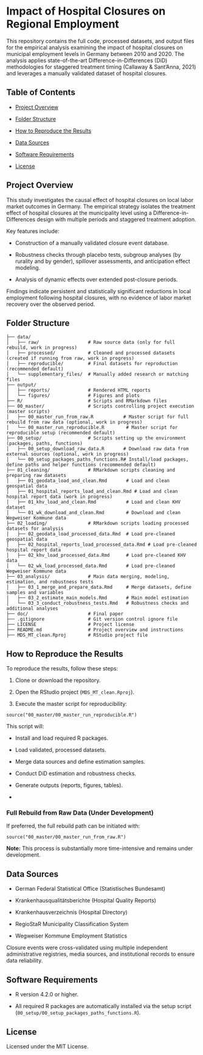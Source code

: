 # Impact of Hospital Closures on Regional Employment

This repository contains the full code, processed datasets, and output files for the empirical analysis examining the impact of hospital closures on municipal employment levels in Germany between 2010 and 2020. The analysis applies state-of-the-art Difference-in-Differences (DiD) methodologies for staggered treatment timing (Callaway & Sant’Anna, 2021) and leverages a manually validated dataset of hospital closures.

## Table of Contents

-    [Project Overview](https://chatgpt.com/c/680baebe-06b0-8011-b832-7f35c8428544#project-overview)

-    [Folder Structure](https://chatgpt.com/c/680baebe-06b0-8011-b832-7f35c8428544#folder-structure)

-    [How to Reproduce the Results](https://chatgpt.com/c/680baebe-06b0-8011-b832-7f35c8428544#how-to-reproduce-the-results)

-    [Data Sources](https://chatgpt.com/c/680baebe-06b0-8011-b832-7f35c8428544#data-sources)

-    [Software Requirements](https://chatgpt.com/c/680baebe-06b0-8011-b832-7f35c8428544#software-requirements)

-    [License](https://chatgpt.com/c/680baebe-06b0-8011-b832-7f35c8428544#license)

## Project Overview

This study investigates the causal effect of hospital closures on local labor market outcomes in Germany. The empirical strategy isolates the treatment effect of hospital closures at the municipality level using a Difference-in-Differences design with multiple periods and staggered treatment adoption.

Key features include:

-    Construction of a manually validated closure event database.

-    Robustness checks through placebo tests, subgroup analyses (by rurality and by gender), spillover assessments, and anticipation effect modeling.

-    Analysis of dynamic effects over extended post-closure periods.

Findings indicate persistent and statistically significant reductions in local employment following hospital closures, with no evidence of labor market recovery over the observed period.

## Folder Structure

```         
├── data/
│   ├── raw/                  # Raw source data (only for full rebuild, work in progress)
│   ├── processed/            # Cleaned and processed datasets (created if running from raw, work in progress)
│   ├── reproducible/         # Final datasets for reproduction (recommended default)
│   └── supplementary_files/  # Manually added research or matching files
├── output/
│   ├── reports/              # Rendered HTML reports
│   └── figures/              # Figures and plots
├── R/                        # Scripts and RMarkdown files
├── 00_master/                # Scripts controlling project execution (master scripts)
│   ├── 00_master_run_from_raw.R           # Master script for full rebuild from raw data (optional, work in progress)
│   └── 00_master_run_reproducible.R        # Master script for reproducible setup (recommended default)
├── 00_setup/                 # Scripts setting up the environment (packages, paths, functions)
│   ├── 00_setup_download_raw_data.R       # Download raw data from external sources (optional, work in progress)
│   └── 00_setup_packages_paths_functions.R# Install/load packages, define paths and helper functions (recommended default)
├── 01_cleaning/              # RMarkdown scripts cleaning and preparing raw datasets
│   ├── 01_geodata_load_and_clean.Rmd       # Load and clean geospatial data
│   ├── 01_hospital_reports_load_and_clean.Rmd # Load and clean hospital report data (work in progress)
│   ├── 01_khv_load_and_clean.Rmd           # Load and clean KHV dataset
│   └── 01_wk_download_and_clean.Rmd        # Download and clean Wegweiser Kommune data
├── 02_loading/               # RMarkdown scripts loading processed datasets for analysis
│   ├── 02_geodata_load_processed_data.Rmd  # Load pre-cleaned geospatial data
│   ├── 02_hospital_reports_load_processed_data.Rmd # Load pre-cleaned hospital report data
│   ├── 02_khv_load_processed_data.Rmd      # Load pre-cleaned KHV data
│   └── 02_wk_load_processed_data.Rmd       # Load pre-cleaned Wegweiser Kommune data
├── 03_analysis/              # Main data merging, modeling, estimation, and robustness tests
│   ├── 03_1_merge_and_prepare_data.Rmd     # Merge datasets, define samples and variables
│   ├── 03_2_estimate_main_models.Rmd       # Main model estimation
│   └── 03_3_conduct_robustness_tests.Rmd   # Robustness checks and additional analyses
├── doc/                      # Final paper
├── .gitignore                # Git version control ignore file
├── LICENSE                   # Project license
├── README.md                 # Project overview and instructions
├── MDS_MT_clean.Rproj        # RStudio project file

```

## How to Reproduce the Results

To reproduce the results, follow these steps:

1.   Clone or download the repository.

2.   Open the RStudio project (`MDS_MT_clean.Rproj`).

3.   Execute the master script for reproducibility:

```         
source("00_master/00_master_run_reproducible.R") 
```

This script will:

-    Install and load required R packages.

-    Load validated, processed datasets.

-    Merge data sources and define estimation samples.

-    Conduct DiD estimation and robustness checks.

-    Generate outputs (reports, figures, tables).

-   

### Full Rebuild from Raw Data (Under Development)

If preferred, the full rebuild path can be initiated with:

```         
source("00_master/00_master_run_from_raw.R") 
```

**Note:** This process is substantially more time-intensive and remains under development.

## Data Sources

-    German Federal Statistical Office (Statistisches Bundesamt)

-    Krankenhausqualitätsberichte (Hospital Quality Reports)

-   Krankenhausverzeichnis (Hospital Directory)

-    RegioStaR Municipality Classification System

-   Wegweiser Kommune Employment Statistics

Closure events were cross-validated using multiple independent administrative registries, media sources, and institutional records to ensure data reliability.

## Software Requirements

-    R version 4.2.0 or higher.

-    All required R packages are automatically installed via the setup script (`00_setup/00_setup_packages_paths_functions.R`).

## License

Licensed under the MIT License.
